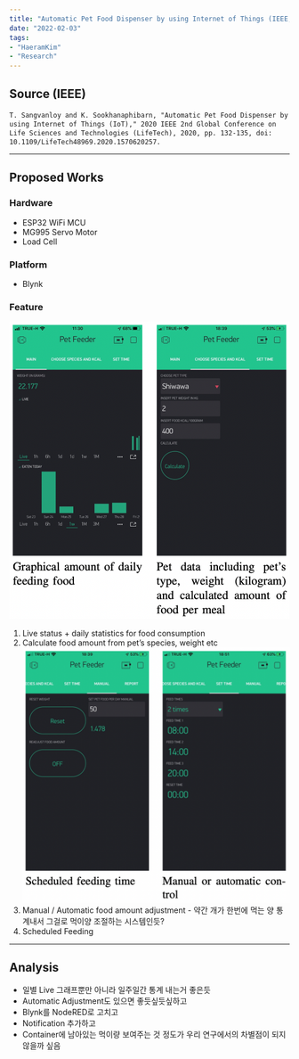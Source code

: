 ```yaml
---
title: "Automatic Pet Food Dispenser by using Internet of Things (IEEE, 2020)"
date: "2022-02-03"
tags:
- "HaeramKim"
- "Research"
---
```

## Source (IEEE)
```
T. Sangvanloy and K. Sookhanaphibarn, "Automatic Pet Food Dispenser by using Internet of Things (IoT)," 2020 IEEE 2nd Global Conference on Life Sciences and Technologies (LifeTech), 2020, pp. 132-135, doi: 10.1109/LifeTech48969.2020.1570620257.
```
- - - -
## Proposed Works
### Hardware
* ESP32 WiFi MCU
* MG995 Servo Motor
* Load Cell
### Platform
* Blynk
### Feature
![](index/Screen%20Shot%202022-02-03%20at%202.56.25%20PM.png)
1. Live status + daily statistics for food consumption
2. Calculate food amount from pet’s species, weight etc
![](index/Screen%20Shot%202022-02-03%20at%202.57.29%20PM.png)
3. Manual / Automatic food amount adjustment - 약간 개가 한번에 먹는 양 통계내서 그걸로 먹이양 조절하는 시스템인듯?
4. Scheduled Feeding
- - - -
## Analysis
* 일별 Live 그래프뿐만 아니라 일주일간 통계 내는거 좋은듯
* Automatic Adjustment도 있으면 좋듯싶듯싶하고
* Blynk를 NodeRED로 고치고
* Notification 추가하고
* Container에 남아있는 먹이량 보여주는 것 정도가 우리 연구에서의 차별점이 되지 않을까 싶음
